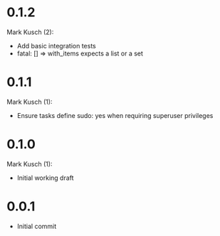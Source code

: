 # 0.1.2

Mark Kusch (2):

* Add basic integration tests
* fatal: [<HOST>] => with_items expects a list or a set

# 0.1.1

Mark Kusch (1):

* Ensure tasks define sudo: yes when requiring superuser privileges

# 0.1.0

Mark Kusch (1):

* Initial working draft

# 0.0.1

* Initial commit


<!-- vim: set nofen ts=4 sw=4 et: -->
